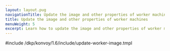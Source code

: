 ```yaml
---
layout: layout.pug
navigationTitle: Update the image and other properties of worker machines
title: Update the image and other properties of worker machines
menuWeight: 5
excerpt: Learn how to update the image and other properties of worker machines
---
```


<!-- markdownlint-disable MD004 MD007 MD025 MD030 MD018-->

#include /dkp/konvoy/1.6/include/update-worker-image.tmpl
